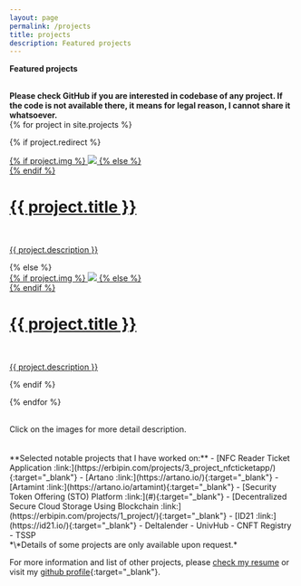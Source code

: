```yaml
---
layout: page
permalink: /projects
title: projects
description: Featured projects
---
```


**Featured projects**

  <br>
  <b>Please check GitHub if you are interested in codebase of any project. If the code is not available there, it means for legal reason, I cannot share it whatsoever. </b>
  <br>

<div>  
{% for project in site.projects %}

{% if project.redirect %}
<div class="project">
    <div class="thumbnail">
        <a href="{{ project.redirect }}" target="_blank">
        {% if project.img %}
        <img src="{{ project.img | prepend: site.baseurl | prepend: site.url }}"/>
        {% else %}
        <div class="blankbox"></div>
        {% endif %}    
        <span>
            <h1>{{ project.title }}</h1>
            <br/>
            <p>{{ project.description }}</p>
        </span>
        </a>
    </div>
</div>
{% else %}

<div class="project">
    <div class="thumbnail">
        <a href="{{ project.url | prepend: site.baseurl | prepend: site.url }}">
        {% if project.img %}
        <img src="{{ project.img | prepend: site.baseurl | prepend: site.url }}"/>
        {% else %}
        <div class="blankbox"></div>
        {% endif %}    
        <span>
            <h1>{{ project.title }}</h1>
            <br/>
            <p>{{ project.description }}</p>
        </span>
        </a>
    </div>
</div>

{% endif %}

{% endfor %}
</div>

<br>
<div class="center">Click on the images for more detail description.</div>
<br>



<br>
**Selected notable projects that I have worked on:**
- [NFC Reader Ticket Application :link:](https://erbipin.com/projects/3_project_nfcticketapp/){:target="_blank"}
- [Artano :link:](https://artano.io/){:target="_blank"}
- [Artamint :link:](https://artano.io/artamint){:target="_blank"}
- [Security Token Offering (STO) Platform :link:](#){:target="_blank"}
- [Decentralized Secure Cloud Storage Using Blockchain :link:](https://erbipin.com/projects/1_project/){:target="_blank"}
- [ID21 :link:](https://id21.io/){:target="_blank"}
- Deltalender
- UnivHub
- CNFT Registry
- TSSP
<br>
*\*Details of some projects are only available upon request.*

For more information and list of other projects, please 
<a href="{{ site.url }}/download/Khatiwada_Bipin_Resume.pdf" target="_blank">check my resume</a> 
or visit my [github profile](https://github.com/bipinkh){:target="\_blank"}.

